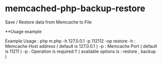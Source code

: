 memcached-php-backup-restore
============================

Save / Restore data from Memcache to File

**Usage example

Example Usage : php m.php -h 127.0.0.1 -p 112112 -op restore
-h : Memcache Host address ( default is 127.0.0.1 )
-p : Memcache Port ( default is 11211 )
-p : Operation is required !! ( available options is : restore , backup )
